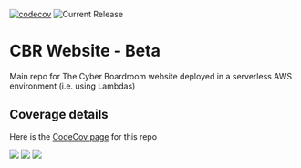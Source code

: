 [![codecov](https://codecov.io/gh/the-cyber-boardroom/cbr-website-beta/graph/badge.svg?token=NZDJOJ2CYH)](https://codecov.io/gh/the-cyber-boardroom/cbr-website-beta)
![Current Release](https://img.shields.io/badge/release--blue)

# CBR Website - Beta

Main repo for The Cyber Boardroom website deployed in a serverless AWS environment (i.e. using Lambdas)


## Coverage details

Here is the [CodeCov page](https://app.codecov.io/gh/the-cyber-boardroom/cbr-website-beta) for this repo

![](https://codecov.io/gh/the-cyber-boardroom/cbr-website-beta/graphs/sunburst.svg?token=NZDJOJ2CYH)
![](https://codecov.io/gh/the-cyber-boardroom/cbr-website-beta/graphs/tree.svg?token=NZDJOJ2CYH)
![](https://codecov.io/gh/the-cyber-boardroom/cbr-website-beta/graphs/icicle.svg?token=NZDJOJ2CYH)